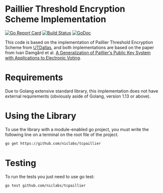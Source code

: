 # Paillier Threshold Encryption Scheme Implementation

[![Go Report Card](https://goreportcard.com/badge/github.com/niclabs/tcpaillier)](https://goreportcard.com/report/github.com/niclabs/tcpaillier)
[![Build Status](https://travis-ci.org/niclabs/tcpaillier.svg?branch=master)](https://travis-ci.org/niclabs/tcpaillier)
[![GoDoc](https://godoc.org/github.com/niclabs/tcpaillier?status.svg)](https://godoc.org/github.com/niclabs/tcpaillier)


This code is based on the implementation of Paillier Threshold Encryption Scheme from 
[UTDallas](http://cs.utdallas.edu/dspl/cgi-bin/pailliertoolbox/index.php), and both implementations are based on the
paper from Ivan Damgård et al. [A Generalization of Paillier's Public Key System with Applications to Electronic Voting](https://people.csail.mit.edu/rivest/voting/papers/DamgardJurikNielsen-AGeneralizationOfPailliersPublicKeySystemWithApplicationsToElectronicVoting.pdf).

# Requirements

Due to Golang extensive standard library, this implementation does not have external requirements (obviously aside of Golang, version 1.13 or above).

# Using the Library

To use the library with a module-enabled go project, you must write the following line on a terminal on the root file of the project.

```bash
go get https://github.com/niclabs/tcpaillier
```

# Testing

To run the tests you just need to use go test:

```bash
go test github.com/niclabs/tcpaillier
```
